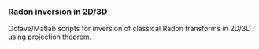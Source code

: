 ### Radon inversion in 2D/3D

Octave/Matlab scripts for inversion of classical Radon transforms in 2D/3D using projection theorem. 

